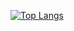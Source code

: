 


[![Top Langs](https://github-readme-stats.vercel.app/api/top-langs/?username=ric-amorim&theme=dark&layout=compact&hide=vimscript)](https://github.com/anuraghazra/github-readme-stats)

